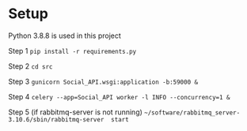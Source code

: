 # Setup
Python 3.8.8 is used in this project

Step 1
    `pip install -r requirements.py`

Step 2
    `cd src`

Step 3
    `gunicorn Social_API.wsgi:application -b:59000 &`

Step 4
    `celery --app=Social_API worker -l INFO --concurrency=1 &`

Step 5
    (if rabbitmq-server  is not running)
    `~/software/rabbitmq_server-3.10.6/sbin/rabbitmq-server  start`
